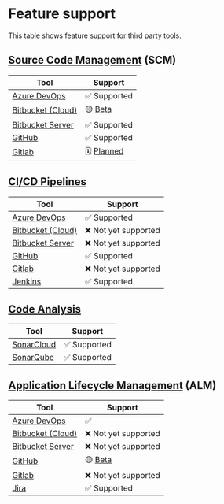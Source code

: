 # Feature support

This table shows feature support for third party tools.

## [Source Code Management](./config_code_management.md) (SCM)

| Tool                                                                        | Support                                                                     |
|-----------------------------------------------------------------------------|-----------------------------------------------------------------------------|
| [Azure DevOps](https://azure.microsoft.com/en-gb/products/devops/repos)     | ✅ Supported                                                                 |
| [Bitbucket (Cloud)](https://bitbucket.org/product)                          | 🟡 [Beta](https://github.com/DeloitteDigitalUK/code-metrics/issues/291)     |
| [Bitbucket Server](https://www.atlassian.com/software/bitbucket/enterprise) | ✅ Supported                                                                 |
| [GitHub](https://github.com/)                                               | ✅ Supported                                                                 |
| [Gitlab](https://about.gitlab.com/)                                         | 🗓️ [Planned](https://github.com/DeloitteDigitalUK/code-metrics/issues/325) |

## [CI/CD Pipelines](./config_pipelines.md)

| Tool                                                                        | Support                                                                 |
|-----------------------------------------------------------------------------|-------------------------------------------------------------------------|
| [Azure DevOps](https://azure.microsoft.com/en-gb/products/devops/repos)     | ✅ Supported                                                             |
| [Bitbucket (Cloud)](https://bitbucket.org/product)                          | ❌ Not yet supported                                                     |
| [Bitbucket Server](https://www.atlassian.com/software/bitbucket/enterprise) | ❌ Not yet supported                                                     |
| [GitHub](https://github.com/)                                               | ✅ Supported                                                             |
| [Gitlab](https://about.gitlab.com/)                                         | ❌ Not yet supported                                                     |
| [Jenkins](https://www.jenkins.io)                                           | ✅ Supported                                                             |

## [Code Analysis](./config_code_quality.md)

| Tool                                                                        | Support     |
|-----------------------------------------------------------------------------|-------------|
| [SonarCloud](https://www.sonarsource.com/products/sonarcloud/)              | ✅ Supported |
| [SonarQube](https://www.sonarsource.com/products/sonarqube/)                | ✅ Supported |

## [Application Lifecycle Management](./config_project_management.md) (ALM)

| Tool                                                                        | Support                                                                 |
|-----------------------------------------------------------------------------|-------------------------------------------------------------------------|
| [Azure DevOps](https://azure.microsoft.com/en-gb/products/devops/repos)     | ✅                                                                       |
| [Bitbucket (Cloud)](https://bitbucket.org/product)                          | ❌ Not yet supported                                                     |
| [Bitbucket Server](https://www.atlassian.com/software/bitbucket/enterprise) | ❌ Not yet supported                                                     |
| [GitHub](https://github.com/)                                               | 🟡 [Beta](https://github.com/DeloitteDigitalUK/code-metrics/issues/166) |
| [Gitlab](https://about.gitlab.com/)                                         | ❌ Not yet supported                                                     |
| [Jira](https://www.atlassian.com/software/jira)                             | ✅ Supported                                                             |
